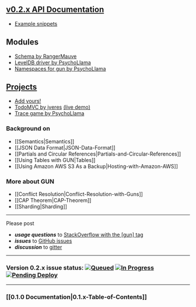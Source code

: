 

## [v0.2.x API Documentation](API-(v0.2.x))
 - [Example snippets](Snippets-(0.2.x))

## Modules
  - [Schema by RangerMauve](https://github.com/gundb/gun-schema)
  - [LevelDB driver by PsychoLlama](https://github.com/PsychoLlama/gun-level)
  - [Namespaces for gun by PsychoLlama](https://github.com/PsychoLlama/Reticle)

## [Projects](https://github.com/amark/gun/wiki/projects) 
  - [Add yours!](https://github.com/amark/gun/wiki/projects)
  - [TodoMVC by jveres](https://github.com/jveres/todomvc) [(live demo)](http://todos.loqali.com/)
  - [Trace game by PsychoLlama](https://github.com/PsychoLlama/Trace)

### Background on
  - [[Semantics|Semantics]]
  - [[JSON Data Format|JSON-Data-Format]]
  - [[Partials and Circular References|Partials-and-Circular-References]]
  - [[Using Tables with GUN|Tables]]
  - [[Using Amazon AWS S3 As a Backup|Hosting-with-Amazon-AWS]]

### More about GUN
  - [[Conflict Resolution|Conflict-Resolution-with-Guns]]
  - [[CAP Theorem|CAP-Theorem]]
  - [[Sharding|Sharding]]

***
Please post
 - **_usage questions_** to [StackOverflow with the [gun] tag](http://stackoverflow.com/questions/tagged/gun)
 - **_issues_** to [GitHub issues](https://github.com/amark/gun/issues)
 - **_discussion_** to [gitter](https://gitter.im/amark/gun)

***

### Version 0.2.x issue status: [![Queued](https://badge.waffle.io/amark/gun.svg?label=Queue&title=Queue)](http://waffle.io/amark/gun) [![In Progress](https://badge.waffle.io/amark/gun.svg?label=InProgress&title=In%20Progress)](http://waffle.io/amark/gun) [![Pending Deploy](https://badge.waffle.io/amark/gun.svg?label=Pending&title=Done)](http://waffle.io/amark/gun)
***

### [[0.1.0 Documentation|0.1.x-Table-of-Contents]]
